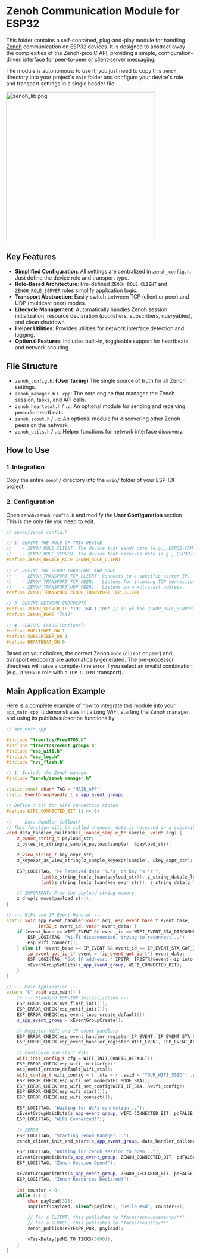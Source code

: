 # Zenoh Communication Module for ESP32

This folder contains a self-contained, plug-and-play module for handling [Zenoh](https://zenoh.io/) communication on ESP32 devices. It is designed to abstract away the complexities of the Zenoh-pico C API, providing a simple, configuration-driven interface for peer-to-peer or client-server messaging.

The module is autonomous: to use it, you just need to copy this `zenoh` directory into your project's `main` folder and configure your device's role and transport settings in a single header file.

<img src="zenoh_lib.png.png" alt="zenoh_lib.png" width="400">

## Key Features

*   **Simplified Configuration**: All settings are centralized in `zenoh_config.h`. Just define the device role and transport type.
*   **Role-Based Architecture**: Pre-defined `ZENOH_ROLE_CLIENT` and `ZENOH_ROLE_SERVER` roles simplify application logic.
*   **Transport Abstraction**: Easily switch between TCP (client or peer) and UDP (multicast peer) modes.
*   **Lifecycle Management**: Automatically handles Zenoh session initialization, resource declaration (publishers, subscribers, queryables), and clean shutdown.
*   **Helper Utilities**: Provides utilities for network interface detection and logging.
*   **Optional Features**: Includes built-in, toggleable support for heartbeats and network scouting.

## File Structure

*   `zenoh_config.h`: **(User facing)** The single source of truth for all Zenoh settings.
*   `zenoh_manager.h` / `.cpp`: The core engine that manages the Zenoh session, tasks, and API calls.
*   `zenoh_heartbeat.h` / `.c`: An optional module for sending and receiving periodic heartbeats.
*   `zenoh_scout.h` / `.c`: An optional module for discovering other Zenoh peers on the network.
*   `zenoh_utils.h` / `.c`: Helper functions for network interface discovery.

## How to Use

### 1. Integration

Copy the entire `zenoh/` directory into the `main/` folder of your ESP-IDF project.

### 2. Configuration

Open `zenoh/zenoh_config.h` and modify the **User Configuration** section. This is the only file you need to edit.

```c
// zenoh/zenoh_config.h

// 1. DEFINE THE ROLE OF THIS DEVICE
//    - ZENOH_ROLE_CLIENT: The device that sends data (e.g., ESP32-CAM).
//    - ZENOH_ROLE_SERVER: The device that receives data (e.g., ESP32-S3).
#define ZENOH_DEVICE_ROLE ZENOH_ROLE_CLIENT

// 2. DEFINE THE ZENOH TRANSPORT AND MODE
//    - ZENOH_TRANSPORT_TCP_CLIENT: Connects to a specific server IP.
//    - ZENOH_TRANSPORT_TCP_PEER:   Listens for incoming TCP connections.
//    - ZENOH_TRANSPORT_UDP_PEER:   Listens on a multicast address.
#define ZENOH_TRANSPORT ZENOH_TRANSPORT_TCP_CLIENT

// 3. DEFINE NETWORK ENDPOINTS
#define ZENOH_SERVER_IP "192.168.1.100" // IP of the ZENOH_ROLE_SERVER device.
#define ZENOH_PORT "7447"

// 4. FEATURE FLAGS (Optional)
#define PUBLISHER_ON 1
#define SUBSCRIBER_ON 1
#define HEARTBEAT_ON 0
```

Based on your choices, the correct Zenoh `mode` (`client` or `peer`) and transport endpoints are automatically generated. The pre-processor directives will raise a compile-time error if you select an invalid combination (e.g., a `SERVER` role with a `TCP_CLIENT` transport).

## Main Application Example

Here is a complete example of how to integrate this module into your `app_main.cpp`. It demonstrates initializing WiFi, starting the Zenoh manager, and using its publish/subscribe functionality.

```cpp
// app_main.cpp

#include "freertos/FreeRTOS.h"
#include "freertos/event_groups.h"
#include "esp_wifi.h"
#include "esp_log.h"
#include "nvs_flash.h"

// 1. Include the Zenoh manager
#include "zenoh/zenoh_manager.h"

static const char* TAG = "MAIN_APP";
static EventGroupHandle_t s_app_event_group;

// Define a bit for WiFi connection status
#define WIFI_CONNECTED_BIT (1 << 0)

// --- Data Handler Callback ---
// This function will be called whenever data is received on a subscribed key expression.
void data_handler_callback(z_loaned_sample_t* sample, void* arg) {
    z_owned_string_t payload_str;
    z_bytes_to_string(z_sample_payload(sample), &payload_str);

    z_view_string_t key_expr_str;
    z_keyexpr_as_view_string(z_sample_keyexpr(sample), &key_expr_str);

    ESP_LOGI(TAG, ">> Received data '%.*s' on key '%.*s'",
             (int)z_string_len(z_loan(payload_str)), z_string_data(z_loan(payload_str)),
             (int)z_string_len(z_loan(key_expr_str)), z_string_data(z_loan(key_expr_str)));

    // IMPORTANT: Free the payload string memory
    z_drop(z_move(payload_str));
}

// --- WiFi and IP Event Handler ---
static void app_event_handler(void* arg, esp_event_base_t event_base,
            int32_t event_id, void* event_data) {
    if (event_base == WIFI_EVENT && event_id == WIFI_EVENT_STA_DISCONNECTED) {
        ESP_LOGI(TAG, "Wi-Fi disconnected, trying to reconnect...");
        esp_wifi_connect();
    } else if (event_base == IP_EVENT && event_id == IP_EVENT_STA_GOT_IP) {
        ip_event_got_ip_t* event = (ip_event_got_ip_t*) event_data;
        ESP_LOGI(TAG, "Got IP address: " IPSTR, IP2STR(&event->ip_info.ip));
        xEventGroupSetBits(s_app_event_group, WIFI_CONNECTED_BIT);
    }
}

// --- Main Application ---
extern "C" void app_main() {
    // --- Standard ESP-IDF Initialization ---
    ESP_ERROR_CHECK(nvs_flash_init());
    ESP_ERROR_CHECK(esp_netif_init());
    ESP_ERROR_CHECK(esp_event_loop_create_default());
    s_app_event_group = xEventGroupCreate();

    // Register WiFi and IP event handlers
    ESP_ERROR_CHECK(esp_event_handler_register(IP_EVENT, IP_EVENT_STA_GOT_IP, &app_event_handler, NULL));
    ESP_ERROR_CHECK(esp_event_handler_register(WIFI_EVENT, ESP_EVENT_ANY_ID, &app_event_handler, NULL));

    // Configure and start WiFi
    wifi_init_config_t cfg = WIFI_INIT_CONFIG_DEFAULT();
    ESP_ERROR_CHECK(esp_wifi_init(&cfg));
    esp_netif_create_default_wifi_sta();
    wifi_config_t wifi_config = { .sta = { .ssid = "YOUR_WIFI_SSID", .password = "YOUR_WIFI_PASSWORD" } };
    ESP_ERROR_CHECK(esp_wifi_set_mode(WIFI_MODE_STA));
    ESP_ERROR_CHECK(esp_wifi_set_config(WIFI_IF_STA, &wifi_config));
    ESP_ERROR_CHECK(esp_wifi_start());
    ESP_ERROR_CHECK(esp_wifi_connect());

    ESP_LOGI(TAG, "Waiting for WiFi connection...");
    xEventGroupWaitBits(s_app_event_group, WIFI_CONNECTED_BIT, pdFALSE, pdFALSE, portMAX_DELAY);
    ESP_LOGI(TAG, "WiFi Connected!");

    // ZENOH
    ESP_LOGI(TAG, "Starting Zenoh Manager...");
    zenoh_client_init_and_start(s_app_event_group, data_handler_callback);

    ESP_LOGI(TAG, "Waiting for Zenoh session to open...");
    xEventGroupWaitBits(s_app_event_group, ZENOH_CONNECTED_BIT, pdFALSE, pdFALSE, portMAX_DELAY);
    ESP_LOGI(TAG, "Zenoh Session Open!");

    xEventGroupWaitBits(s_app_event_group, ZENOH_DECLARED_BIT, pdFALSE, pdFALSE, portMAX_DELAY);
    ESP_LOGI(TAG, "Zenoh Resources Declared!");

    int counter = 0;
    while (1) {
        char payload[32];
        snprintf(payload, sizeof(payload), "Hello #%d", counter++);

        // For a CLIENT, this publishes to "faces/announcements/**"
        // For a SERVER, this publishes to "faces/results/**"
        zenoh_publish(KEYEXPR_PUB, payload);

        vTaskDelay(pdMS_TO_TICKS(5000));
    }
}
```